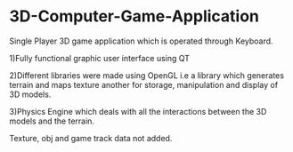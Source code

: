 3D-Computer-Game-Application
============================

Single Player 3D game application which is operated through Keyboard.

1)Fully functional graphic user interface using QT

2)Different libraries were made using OpenGL i.e a library which generates terrain and maps texture another for storage,            manipulation and display of 3D models.

3)Physics Engine which deals with all the interactions between the 3D models and the terrain.


Texture, obj and game track data not added.
